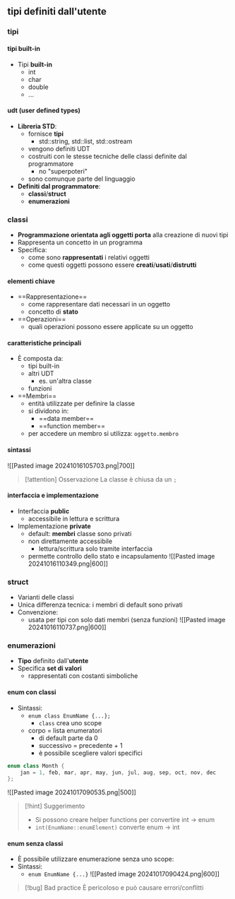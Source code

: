 ## tipi definiti dall'utente
### tipi
#### tipi built-in
- Tipi **built-in**
	- int
	- char
	- double
	- ...
#### udt (user defined types)
- **Libreria STD**:
	- fornisce **tipi**
		- std::string, std::list, std::ostream
	- vengono definiti UDT
	- costruiti con le stesse tecniche delle classi definite dal programmatore
		- no "superpoteri"
	- sono comunque parte del linguaggio
- **Definiti dal programmatore**:
	- **classi**/**struct**
	- **enumerazioni**
### classi
- **Programmazione orientata agli oggetti porta** alla creazione di nuovi tipi
- Rappresenta un concetto in un programma
- Specifica:
	- come sono **rappresentati** i relativi oggetti
	- come questi oggetti possono essere **creati**/**usati**/**distrutti**
#### elementi chiave
- ==Rappresentazione==
	- come rappresentare dati necessari in un oggetto
	- concetto di **stato**
- ==Operazioni==
	- quali operazioni possono essere applicate su un oggetto
#### caratteristiche principali
- È composta da:
	- tipi built-in
	- altri UDT 
		- es. un'altra classe
	- funzioni
- ==Membri==
	- entità utilizzate per definire la classe
	- si dividono in:
		- ==data member==
		- ==function member==
	- per accedere un membro si utilizza: ```oggetto.membro```

#### sintassi
![[Pasted image 20241016105703.png|700]]
>[!attention] Osservazione
>La classe è chiusa da un ```;```
#### interfaccia e implementazione
- Interfaccia **public**
	- accessibile in lettura e scrittura
- Implementazione **private**
	- default: **membri** classe sono privati
	- non direttamente accessibile
		- lettura/scrittura solo tramite interfaccia
	- permette controllo dello stato e incapsulamento
![[Pasted image 20241016110349.png|600]]

### struct
- Varianti delle classi
- Unica differenza tecnica: i membri di default sono privati
- Convenzione:
	- usata per tipi con solo dati membri (senza funzioni)
![[Pasted image 20241016110737.png|600]]
### enumerazioni
- **Tipo** definito dall'**utente**
- Specifica **set di valori**
	- rappresentati con costanti simboliche
#### enum con classi
- Sintassi:
	- ```enum class EnumName {...};```
		- ```class``` crea uno scope
	- corpo = lista enumeratori
		- di default parte da 0
		- successivo = precedente + 1
		- è possibile scegliere valori specifici
```cpp
enum class Month { 
	jan = 1, feb, mar, apr, may, jun, jul, aug, sep, oct, nov, dec 
};
```

![[Pasted image 20241017090535.png|500]]
>[!hint] Suggerimento
>- Si possono creare helper functions per convertire int -> enum
>- ```int(EnumName::enumElement)``` converte enum -> int
#### enum senza classi
- È possibile utilizzare enumerazione senza uno scope:
- Sintassi:
	- ```enum EnumName {...}```
![[Pasted image 20241017090424.png|600]]
>[!bug] Bad practice
>È pericoloso e può causare errori/conflitti

